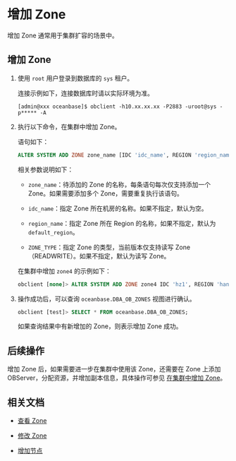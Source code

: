 # 增加 Zone

增加 Zone 通常用于集群扩容的场景中。

## 增加 Zone

1. 使用 `root` 用户登录到数据库的 `sys` 租户。

   连接示例如下，连接数据库时请以实际环境为准。

   ```shell
   [admin@xxx oceanbase]$ obclient -h10.xx.xx.xx -P2883 -uroot@sys -p***** -A
   ```

2. 执行以下命令，在集群中增加 Zone。

   语句如下：

   ```sql
   ALTER SYSTEM ADD ZONE zone_name [IDC 'idc_name', REGION 'region_name', ZONE_TYPE 'READWRITE'];
   ```

   相关参数说明如下：

   * `zone_name`：待添加的 Zone 的名称，每条语句每次仅支持添加一个 Zone。如果需要添加多个 Zone，需要重复执行该语句。

   * `idc_name`：指定 Zone 所在机房的名称。如果不指定，默认为空。
  
   * `region_name`：指定 Zone 所在 Region 的名称，如果不指定，默认为 `default_region`。

   * `ZONE_TYPE`：指定 Zone 的类型，当前版本仅支持读写 Zone（READWRITE）。如果不指定，默认为读写 Zone。

   在集群中增加 `zone4` 的示例如下：

   ```sql
   obclient [none]> ALTER SYSTEM ADD ZONE zone4 IDC 'hz1', REGION 'hangzhou';
   ```

3. 操作成功后，可以查询 `oceanbase.DBA_OB_ZONES` 视图进行确认。

   ```sql
   obclient [test]> SELECT * FROM oceanbase.DBA_OB_ZONES;
   ```

   如果查询结果中有新增加的 Zone，则表示增加 Zone 成功。

## 后续操作

增加 Zone 后，如果需要进一步在集群中使用该 Zone，还需要在 Zone 上添加 OBServer，分配资源，并增加副本信息，具体操作可参见 [在集群中增加 Zone](../../../7.reference/2.administrator-guide/7.o-m-management/2.scale-out-and-scale-in-1/2.cluster-level-scale-out-and-scale-in/1.scale-out/1.add-a-zone-to-the-cluster.md)。

## 相关文档

* [查看 Zone](../2.view-the-cluster-composition/1.view-a-zone.md)

* [修改 Zone](7.modify-zone-configurations.md)

* [增加节点](2.add-a-node.md)
